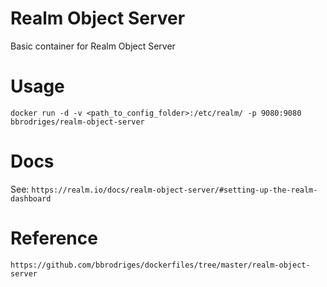 # Realm Object Server

Basic container for Realm Object Server

# Usage

```
docker run -d -v <path_to_config_folder>:/etc/realm/ -p 9080:9080 bbrodriges/realm-object-server
```

# Docs

See: `https://realm.io/docs/realm-object-server/#setting-up-the-realm-dashboard`


# Reference

`https://github.com/bbrodriges/dockerfiles/tree/master/realm-object-server`